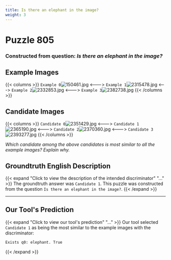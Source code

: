 ```yaml
---
title: Is there an elephant in the image?
weight: 3
---
```


# Puzzle 805
### Constructed from question: _Is there an elephant in the image?_


## Example Images
{{< columns >}}
`Example 0`![150461.jpg](/gqa_images/150461.jpg)
<--->
`Example 1`![2315478.jpg](/gqa_images/2315478.jpg)
<--->
`Example 2`![2332853.jpg](/gqa_images/2332853.jpg)
<--->
`Example 3`![2382738.jpg](/gqa_images/2382738.jpg)
{{< /columns >}}

## Candidate Images
{{< columns >}}
`Candidate 0`![2351429.jpg](/gqa_images/2351429.jpg)
<--->
`Candidate 1`![2365190.jpg](/gqa_images/2365190.jpg)
<--->
`Candidate 2`![2370360.jpg](/gqa_images/2370360.jpg)
<--->
`Candidate 3`![2393277.jpg](/gqa_images/2393277.jpg)
{{< /columns >}}

*Which candidate among the above candidates is most similar to all the example images? Explain why.*

## Groundtruth English Description

{{< expand "Click to view the description of the intended discriminator" "..." >}}
The groundtruth answer was `Candidate 1`. This puzzle was constructed from the question `Is there an elephant in the image?`.
{{< /expand >}}

---

## Our Tool's Prediction

{{< expand "Click to view our tool's prediction" "..." >}}
Our tool selected `Candidate 1` as being the most similar to the example images with the discriminator:
```plaintext
Exists q0: elephant. True
```
{{< /expand >}}
